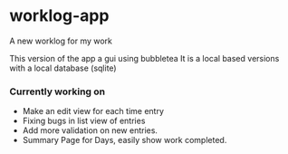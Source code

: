 # worklog-app
A new worklog for my work

This version of the app a gui using bubbletea 
It is a local based versions with a local database (sqlite)


### Currently working on
- Make an edit view for each time entry
- Fixing bugs in list view of entries
- Add more validation on new entries. 
- Summary Page for Days, easily show work completed.